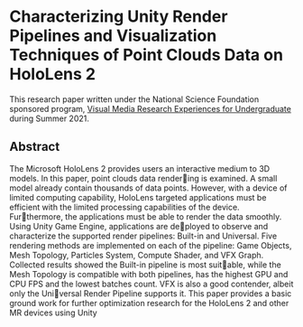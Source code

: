 # Characterizing Unity Render Pipelines and Visualization Techniques of Point Clouds Data on HoloLens 2
This research paper written under the National Science Foundation sponsored program, [Visual Media Research Experiences for Undergraduate](https://web.asu.edu/imaging-lyceum/visual-media-reu) during Summer 2021.  

## Abstract
The Microsoft HoloLens 2 provides users an interactive
medium to 3D models. In this paper, point clouds data rendering is examined. A small model already contain thousands
of data points. However, with a device of limited computing
capability, HoloLens targeted applications must be efficient
with the limited processing capabilities of the device. Furthermore, the applications must be able to render the data
smoothly. Using Unity Game Engine, applications are deployed to observe and characterize the supported render
pipelines: Built-in and Universal. Five rendering methods
are implemented on each of the pipeline: Game Objects,
Mesh Topology, Particles System, Compute Shader, and VFX
Graph.
Collected results showed the Built-in pipeline is most suitable, while the Mesh Topology is compatible with both pipelines,
has the highest GPU and CPU FPS and the lowest batches
count. VFX is also a good contender, albeit only the Universal Render Pipeline supports it. This paper provides a
basic ground work for further optimization research for the
HoloLens 2 and other MR devices using Unity
